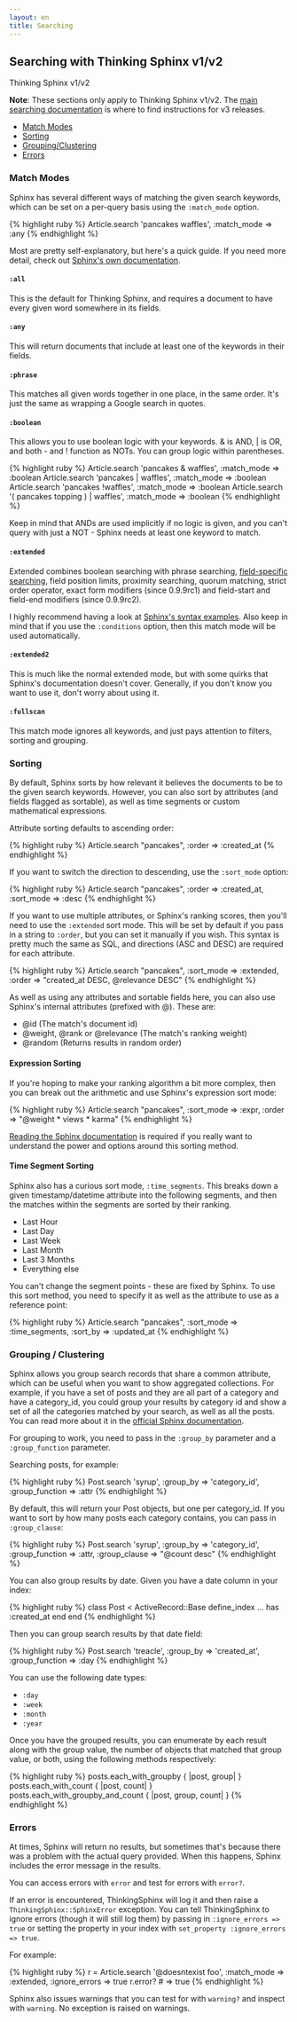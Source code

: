 ```yaml
---
layout: en
title: Searching
---
```


## Searching with Thinking Sphinx v1/v2

<div class="note">
  <p class="old">Thinking Sphinx v1/v2</p>

  <p><strong>Note</strong>: These sections only apply to Thinking Sphinx v1/v2. The <a href="/searching.html">main searching documentation</a> is where to find instructions for v3 releases.
</div>

* [Match Modes](#matchmodes)
* [Sorting](#sorting)
* [Grouping/Clustering](#grouping)
* [Errors](#errors)

<h3 id="matchmodes">Match Modes</h3>

Sphinx has several different ways of matching the given search keywords, which can be set on a per-query basis using the `:match_mode` option.

{% highlight ruby %}
Article.search 'pancakes waffles', :match_mode => :any
{% endhighlight %}

Most are pretty self-explanatory, but here's a quick guide. If you need more detail, check out [Sphinx's own documentation](http://www.sphinxsearch.com/docs/current.html#matching-modes).

#### `:all`

This is the default for Thinking Sphinx, and requires a document to have every given word somewhere in its fields.

#### `:any`

This will return documents that include at least one of the keywords in their fields.

#### `:phrase`

This matches all given words together in one place, in the same order. It's just the same as wrapping a Google search in quotes.

#### `:boolean`

This allows you to use boolean logic with your keywords. &amp; is AND, | is OR, and both - and ! function as NOTs. You can group logic within parentheses.

{% highlight ruby %}
Article.search 'pancakes &amp; waffles', :match_mode => :boolean
Article.search 'pancakes | waffles', :match_mode => :boolean
Article.search 'pancakes !waffles',  :match_mode => :boolean
Article.search '( pancakes topping ) | waffles',
  :match_mode => :boolean
{% endhighlight %}

Keep in mind that ANDs are used implicitly if no logic is given, and you can't query with just a NOT - Sphinx needs at least one keyword to match.

#### `:extended`

Extended combines boolean searching with phrase searching, [field-specific searching](/searching.html#conditions), field position limits, proximity searching, quorum matching, strict order operator, exact form modifiers (since 0.9.9rc1) and field-start and field-end modifiers (since 0.9.9rc2).

I highly recommend having a look at [Sphinx's syntax examples](http://www.sphinxsearch.com/docs/current.html#extended-syntax). Also keep in mind that if you use the `:conditions` option, then this match mode will be used automatically.

#### `:extended2`

This is much like the normal extended mode, but with some quirks that Sphinx's documentation doesn't cover. Generally, if you don't know you want to use it, don't worry about using it.

#### `:fullscan`

This match mode ignores all keywords, and just pays attention to filters, sorting and grouping.

<h3 id="sorting">Sorting</h3>

By default, Sphinx sorts by how relevant it believes the documents to be to the given search keywords. However, you can also sort by attributes (and fields flagged as sortable), as well as time segments or custom mathematical expressions.

Attribute sorting defaults to ascending order:

{% highlight ruby %}
Article.search "pancakes", :order => :created_at
{% endhighlight %}

If you want to switch the direction to descending, use the `:sort_mode` option:

{% highlight ruby %}
Article.search "pancakes", :order => :created_at,
  :sort_mode => :desc
{% endhighlight %}

If you want to use multiple attributes, or Sphinx's ranking scores, then you'll need to use the `:extended` sort mode. This will be set by default if you pass in a string to `:order`, but you can set it manually if you wish. This syntax is pretty much the same as SQL, and directions (ASC and DESC) are required for each attribute.

{% highlight ruby %}
Article.search "pancakes", :sort_mode => :extended,
  :order => "created_at DESC, @relevance DESC"
{% endhighlight %}

As well as using any attributes and sortable fields here, you can also use Sphinx's internal attributes (prefixed with @). These are:

* @id (The match's document id)
* @weight, @rank or @relevance (The match's ranking weight)
* @random (Returns results in random order)

#### Expression Sorting

If you're hoping to make your ranking algorithm a bit more complex, then you can break out the arithmetic and use Sphinx's expression sort mode:

{% highlight ruby %}
Article.search "pancakes", :sort_mode => :expr,
  :order => "@weight * views * karma"
{% endhighlight %}

[Reading the Sphinx documentation](http://www.sphinxsearch.com/docs/current.html#sorting-modes) is required if you really want to understand the power and options around this sorting method.

#### Time Segment Sorting

Sphinx also has a curious sort mode, `:time_segments`. This breaks down a given timestamp/datetime attribute into the following segments, and then the matches within the segments are sorted by their ranking.

* Last Hour
* Last Day
* Last Week
* Last Month
* Last 3 Months
* Everything else

You can't change the segment points - these are fixed by Sphinx. To use this sort method, you need to specify it as well as the attribute to use as a reference point:

{% highlight ruby %}
Article.search "pancakes", :sort_mode => :time_segments,
  :sort_by => :updated_at
{% endhighlight %}

<h3 id="grouping">Grouping / Clustering</h3>

Sphinx allows you group search records that share a common attribute, which can be useful when you want to show aggregated collections. For example, if you have a set of posts and they are all part of a category and have a category_id, you could group your results by category id and show a set of all the categories matched by your search, as well as all the posts. You can read more about it in the [official Sphinx documentation](http://sphinxsearch.com/docs/current.html#clustering).

For grouping to work, you need to pass in the `:group_by` parameter and a `:group_function` parameter.

Searching posts, for example:

{% highlight ruby %}
Post.search 'syrup',
  :group_by       => 'category_id',
  :group_function => :attr
{% endhighlight %}

By default, this will return your Post objects, but one per category_id. If you want to sort by how many posts each category contains, you can pass in `:group_clause`:

{% highlight ruby %}
Post.search 'syrup',
  :group_by       => 'category_id',
  :group_function => :attr,
  :group_clause   => "@count desc"
{% endhighlight %}

You can also group results by date. Given you have a date column in your index:

{% highlight ruby %}
class Post < ActiveRecord::Base
  define_index
    ...
    has :created_at
  end
end
{% endhighlight %}

Then you can group search results by that date field:

{% highlight ruby %}
Post.search 'treacle',
  :group_by       => 'created_at',
  :group_function => :day
{% endhighlight %}

You can use the following date types:

* `:day`
* `:week`
* `:month`
* `:year`

Once you have the grouped results, you can enumerate by each result along with the group value, the number of objects that matched that group value, or both, using the following methods respectively:

{% highlight ruby %}
posts.each_with_groupby           { |post, group| }
posts.each_with_count             { |post, count| }
posts.each_with_groupby_and_count { |post, group, count| }
{% endhighlight %}

<h3 id="errors">Errors</h3>

At times, Sphinx will return no results, but sometimes that's because there was a problem with the actual query provided. When this happens, Sphinx includes the error message in the results.

You can access errors with `error` and test for errors with `error?`.

If an error is encountered, ThinkingSphinx will log it and then raise a `ThinkingSphinx::SphinxError` exception. You can tell ThinkingSphinx to ignore errors (though it will still log them) by passing in `:ignore_errors => true` or setting the property in your index with `set_property :ignore_errors => true`.

For example:

{% highlight ruby %}
r = Article.search '@doesntexist foo', :match_mode => :extended,
                                       :ignore_errors => true
r.error? # => true
{% endhighlight %}

Sphinx also issues warnings that you can test for with `warning?` and inspect with `warning`. No exception is raised on warnings.
